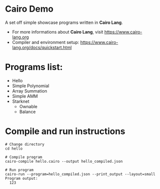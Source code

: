 # Cairo Demo
A set off simple showcase programs written in **Cairo Lang**.

* For more informations about **Cairo Lang**, visit https://www.cairo-lang.org
* Compiler and environment setup: https://www.cairo-lang.org/docs/quickstart.html

# Programs list:
* Hello
* Simple Polynomial
* Array Summation
* Simple AMM
* Starknet 
    * Ownable
    * Balance


# Compile and run instructions
```
# Change directory
cd hello

# Compile program
cairo-compile hello.cairo --output hello_compiled.json

# Run program
cairo-run --program=hello_compiled.json --print_output --layout=small
Program output:
  123
```